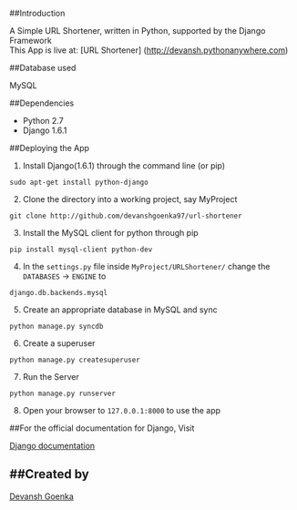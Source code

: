 ##Introduction

A Simple URL Shortener, written in Python, supported by the Django Framework        
This App is live at:
[URL Shortener] (http://devansh.pythonanywhere.com)

##Database used

MySQL

##Dependencies

- Python 2.7 
- Django 1.6.1

##Deploying the App

 1. Install Django(1.6.1) through the command line (or pip)

   `sudo apt-get install python-django`
   
 2. Clone the directory into a working project, say MyProject

   `git clone http://github.com/devanshgoenka97/url-shortener`

 3. Install the MySQL client for python through pip

   `pip install mysql-client python-dev`

 4. In the `settings.py` file inside `MyProject/URLShortener/` change the `DATABASES` -> `ENGINE` to

   `django.db.backends.mysql`

 5. Create an appropriate database in MySQL and sync

   `python manage.py syncdb`

 6. Create a superuser

   `python manage.py createsuperuser`

 7. Run the Server
  
   `python manage.py runserver`

 8. Open your browser to `127.0.0.1:8000` to use the app

##For the official documentation for Django, Visit 

[Django documentation](https://docs.djangoproject.com/en/1.8/)

##Created by
----------
[Devansh Goenka](https://github.com/devanshgoenka97) 
